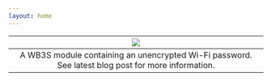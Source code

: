 ```yaml
---
layout: home
---
```




| ![](https://user-images.githubusercontent.com/13424965/218554533-4a145527-0ca9-4996-9829-c4096a957495.png) |
|:--:|
| A WB3S module containing an unencrypted Wi-Fi password. See latest blog post for more information.|
